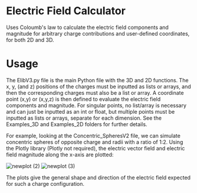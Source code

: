 # Electric Field Calculator
Uses Coloumb's law to calculate the electric field components and magnitude for arbitrary charge contributions and user-defined coordinates, for both 2D and 3D. 

# Usage
The ElibV3.py file is the main Python file with the 3D and 2D functions. The x, y, (and z) positions of the charges must be inputted as lists or arrays, and then the corresponding charges must also be a list or array. A coordinate point (x,y) or (x,y,z) is then defined to evaluate the electric field components and magnitude. For singular points, no list/array is necessary and can just be inputted as an int or float, but multiple points must be inputted as lists or arrays, separate for each dimension. See the Examples_3D and Examples_2D folders for further details. 

For example, looking at the Concentric_SpheresV2 file, we can simulate concentric spheres of opposite charge and radii with a ratio of 1:2. Using the Plotly library (Plotly not required), the electric vector field and electric field magnitude along the x-axis are plotted:


![newplot (2)](https://github.com/user-attachments/assets/673b9ec3-d4d5-4196-8cac-2fa778cf08b7)
![newplot (3)](https://github.com/user-attachments/assets/e0dbb71c-c8cf-4807-84ae-86979ffebe53)

The plots give the general shape and direction of the electric field expected for such a charge configuration.
